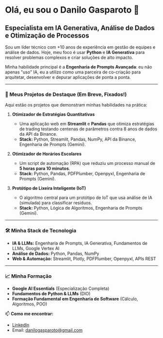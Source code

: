 # Olá, eu sou o Danilo Gasparoto 👋

## Especialista em IA Generativa, Análise de Dados e Otimização de Processos

Sou um líder técnico com +10 anos de experiência em gestão de equipes e análise de dados. Hoje, meu foco é usar **Python** e **IA Generativa** para resolver problemas complexos e criar soluções de alto impacto.

Minha habilidade principal é a **Engenharia de Prompts Avançada**: eu não apenas "uso" IA, eu a utilizo como uma parceira de co-criação para arquitetar, desenvolver e depurar aplicações de ponta a ponta.

---

### 🚀 Meus Projetos de Destaque (Em Breve, Fixados!)

Aqui estão os projetos que demonstram minhas habilidades na prática:

1.  **Otimizador de Estratégias Quantitativas**
    * Uma aplicação web em **Streamlit** e **Pandas** que otimiza estratégias de trading testando centenas de parâmetros contra 8 anos de dados da API da Binance.
    * **Stack:** Python, Streamlit, Pandas, NumPy, API da Binance, Engenharia de Prompts (Gemini).

2.  **Otimizador de Horários Escolares**
    * Um script de automação (RPA) que reduziu um processo manual de **5 horas para 10 minutos**.
    * **Stack:** Python, Pandas, PDFPlumber, Openpyxl, Engenharia de Prompts (Gemini).

3.  **Protótipo de Lixeira Inteligente (IoT)**
    * O algoritmo central para um protótipo de IoT que usa análise de IA (simulada) para classificar resíduos.
    * **Stack:** Python, Lógica de Algoritmos, Engenharia de Prompts (Gemini).

---

### 🛠️ Minha Stack de Tecnologia

* **IA & LLMs:** Engenharia de Prompts, IA Generativa, Fundamentos de LLMs, Google Vertex AI
* **Análise de Dados:** Python, Pandas, NumPy
* **Web & Automação:** Streamlit, Plotly, PDFPlumber, Openpyxl, APIs REST

---

### 📈 Minha Formação

* **Google AI Essentials** (Especialização Completa)
* **Fundamentos de Python & LLMs** (DIO)
* **Formação Fundamental em Engenharia de Software** (Cálculo, Algoritmos, POO)

📫 **Como me encontrar:**
* [LinkedIn](https://www.linkedin.com/in/danilo-gasparoto-19b459321/)
* Email: danilogasparoto@gmail.com
